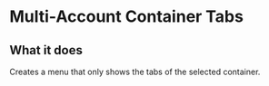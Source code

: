 # Multi-Account Container Tabs

## What it does

Creates a menu that only shows the tabs of the selected container.
